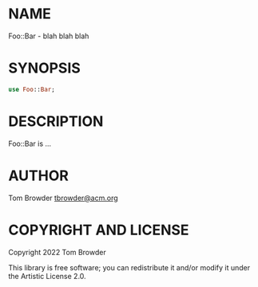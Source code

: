 NAME
====

Foo::Bar - blah blah blah

SYNOPSIS
========

```raku
use Foo::Bar;
```

DESCRIPTION
===========

Foo::Bar is ...

AUTHOR
======

Tom Browder <tbrowder@acm.org>

COPYRIGHT AND LICENSE
=====================

Copyright 2022 Tom Browder

This library is free software; you can redistribute it and/or modify it under the Artistic License 2.0.


